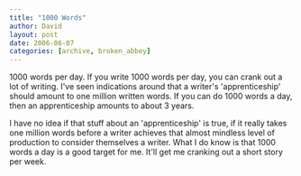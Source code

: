 ```yaml
---
title: "1000 Words"
author: David
layout: post
date: 2006-06-07
categories: [archive, broken_abbey]
---
```


1000 words per day. If you write 1000 words per day, you can crank out a lot of
writing. I've seen indications around that a writer's 'apprenticeship' should
amount to one million written words. If you can do 1000 words a day, then an
apprenticeship amounts to about 3 years.

I have no idea if that stuff about an 'apprenticeship' is true, if it really
takes one million words before a writer achieves that almost mindless level of
production to consider themselves a writer. What I do know is that 1000 words a
day is a good target for me. It'll get me cranking out a short story per week.
